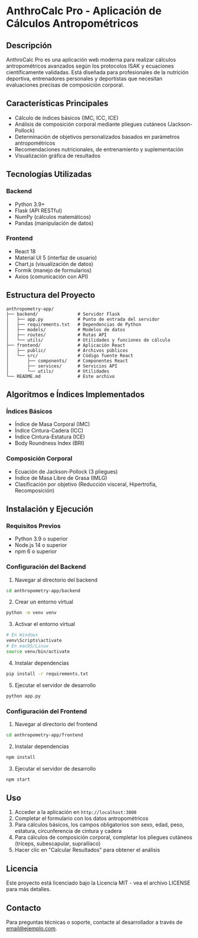 # AnthroCalc Pro - Aplicación de Cálculos Antropométricos

## Descripción

AnthroCalc Pro es una aplicación web moderna para realizar cálculos antropométricos avanzados según los protocolos ISAK y ecuaciones científicamente validadas. Está diseñada para profesionales de la nutrición deportiva, entrenadores personales y deportistas que necesitan evaluaciones precisas de composición corporal.

## Características Principales

- Cálculo de índices básicos (IMC, ICC, ICE)
- Análisis de composición corporal mediante pliegues cutáneos (Jackson-Pollock)
- Determinación de objetivos personalizados basados en parámetros antropométricos
- Recomendaciones nutricionales, de entrenamiento y suplementación
- Visualización gráfica de resultados

## Tecnologías Utilizadas

### Backend
- Python 3.9+
- Flask (API RESTful)
- NumPy (cálculos matemáticos)
- Pandas (manipulación de datos)

### Frontend
- React 18
- Material UI 5 (interfaz de usuario)
- Chart.js (visualización de datos)
- Formik (manejo de formularios)
- Axios (comunicación con API)

## Estructura del Proyecto

```
anthropometry-app/
├── backend/               # Servidor Flask
│   ├── app.py             # Punto de entrada del servidor
│   ├── requirements.txt   # Dependencias de Python
│   ├── models/            # Modelos de datos
│   ├── routes/            # Rutas API
│   └── utils/             # Utilidades y funciones de cálculo
├── frontend/              # Aplicación React
│   ├── public/            # Archivos públicos
│   └── src/               # Código fuente React
│       ├── components/    # Componentes React
│       ├── services/      # Servicios API
│       └── utils/         # Utilidades
└── README.md              # Este archivo
```

## Algoritmos e Índices Implementados

### Índices Básicos
- Índice de Masa Corporal (IMC)
- Índice Cintura-Cadera (ICC)
- Índice Cintura-Estatura (ICE)
- Body Roundness Index (BRI)

### Composición Corporal
- Ecuación de Jackson-Pollock (3 pliegues)
- Índice de Masa Libre de Grasa (IMLG)
- Clasificación por objetivo (Reducción visceral, Hipertrofia, Recomposición)

## Instalación y Ejecución

### Requisitos Previos
- Python 3.9 o superior
- Node.js 14 o superior
- npm 6 o superior

### Configuración del Backend
1. Navegar al directorio del backend
```bash
cd anthropometry-app/backend
```

2. Crear un entorno virtual
```bash
python -m venv venv
```

3. Activar el entorno virtual
```bash
# En Windows
venv\Scripts\activate
# En macOS/Linux
source venv/bin/activate
```

4. Instalar dependencias
```bash
pip install -r requirements.txt
```

5. Ejecutar el servidor de desarrollo
```bash
python app.py
```

### Configuración del Frontend
1. Navegar al directorio del frontend
```bash
cd anthropometry-app/frontend
```

2. Instalar dependencias
```bash
npm install
```

3. Ejecutar el servidor de desarrollo
```bash
npm start
```

## Uso

1. Acceder a la aplicación en `http://localhost:3000`
2. Completar el formulario con los datos antropométricos
3. Para cálculos básicos, los campos obligatorios son sexo, edad, peso, estatura, circunferencia de cintura y cadera
4. Para cálculos de composición corporal, completar los pliegues cutáneos (tríceps, subescapular, suprailíaco)
5. Hacer clic en "Calcular Resultados" para obtener el análisis

## Licencia

Este proyecto está licenciado bajo la Licencia MIT - vea el archivo LICENSE para más detalles.

## Contacto

Para preguntas técnicas o soporte, contacte al desarrollador a través de [email@ejemplo.com](mailto:marta.vigara.gonzalez@gmail.com).
